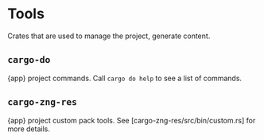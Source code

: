 # Tools

Crates that are used to manage the project, generate content.

## `cargo-do`

{app} project commands. Call `cargo do help` to see a list of commands.

## `cargo-zng-res`

{app} project custom pack tools. See [cargo-zng-res/src/bin/custom.rs] for more details.